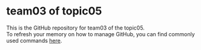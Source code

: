 # team03 of topic05 
 This is the GitHub repository for team03 of the topic05.  
 To refresh your memory on how to manage GitHub, you can find commonly used commands [here](https://github.com/joshnh/Git-Commands). 